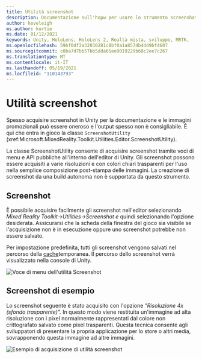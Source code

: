 ```yaml
---
title: Utilità screenshot
description: Documentazione sull'hopw per usare lo strumento screenshot in MRTK
author: keveleigh
ms.author: kurtie
ms.date: 01/12/2021
keywords: Unity, HoloLens, HoloLens 2, Realtà mista, sviluppo, MRTK,
ms.openlocfilehash: 59bf0df2a32030281c8bf0a1a8574b4dd9bf4607
ms.sourcegitcommit: c0ba7d7bb57bb5dda65ee9019229b68c2ee7c267
ms.translationtype: MT
ms.contentlocale: it-IT
ms.lasthandoff: 05/19/2021
ms.locfileid: "110143793"
---
```

# <a name="screenshot-utility"></a>Utilità screenshot

Spesso acquisire screenshot in Unity per la documentazione e le immagini promozionali può essere oneroso e l'output spesso non è consigliabile. È qui che entra in gioco la classe `ScreenshotUtility` (xref:Microsoft.MixedReality.Toolkit.Utilities.Editor.ScreenshotUtility).

La classe ScreenshotUtility consente di acquisire screenshot tramite voci di menu e API pubbliche all'interno dell'editor di Unity. Gli screenshot possono essere acquisiti a varie risoluzioni e con colori chiari trasparenti per l'uso nella semplice composizione post-stampa delle immagini. La creazione di screenshot da una build autonoma non è supportata da questo strumento.

## <a name="taking-screenshots"></a>Screenshot

È possibile acquisire facilmente gli screenshot nell'editor selezionando *Mixed Reality Toolkit->Utilities->Screenshot e* quindi selezionando l'opzione desiderata. Assicurarsi che la scheda della finestra del gioco sia visibile se l'acquisizione non è in esecuzione oppure uno screenshot potrebbe non essere salvato.

Per impostazione predefinita, tutti gli screenshot vengono salvati nel percorso della [cache](https://docs.unity3d.com/ScriptReference/Application-temporaryCachePath.html)temporanea. Il percorso dello screenshot verrà visualizzato nella console di Unity.

![Voce di menu dell'utilità Screenshot](../images/screenshot-utility/MRTK_ScreenshotUtility_Menu_Item.png)

## <a name="example-screenshot-capture"></a>Screenshot di esempio

Lo screenshot seguente è stato acquisito con l'opzione *"Risoluzione 4x (sfondo trasparente)".* In questo modo viene restituita un'immagine ad alta risoluzione con i pixel normalmente rappresentati dal colore non crittografato salvato come pixel trasparenti. Questa tecnica consente agli sviluppatori di presentare la propria applicazione per lo store o altri media, sovrapponendo questa immagine ad altre immagini.

![Esempio di acquisizione di utilità screenshot](../images/screenshot-utility/MRTK_ScreenshotUtility_Example_Capture.png)
